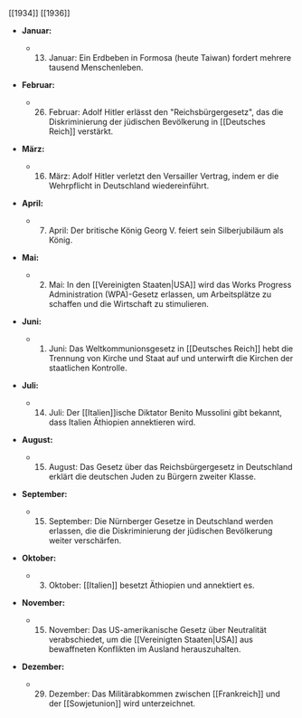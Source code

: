 [[1934]]
[[1936]]

- **Januar:**
    
    - 13. Januar: Ein Erdbeben in Formosa (heute Taiwan) fordert mehrere tausend Menschenleben.
- **Februar:**
    
    - 26. Februar: Adolf Hitler erlässt den "Reichsbürgergesetz", das die Diskriminierung der jüdischen Bevölkerung in [[Deutsches Reich]] verstärkt.
- **März:**
    
    - 16. März: Adolf Hitler verletzt den Versailler Vertrag, indem er die Wehrpflicht in Deutschland wiedereinführt.
- **April:**
    
    - 7. April: Der britische König Georg V. feiert sein Silberjubiläum als König.
- **Mai:**
    
    - 2. Mai: In den [[Vereinigten Staaten|USA]] wird das Works Progress Administration (WPA)-Gesetz erlassen, um Arbeitsplätze zu schaffen und die Wirtschaft zu stimulieren.
- **Juni:**
    
    - 1. Juni: Das Weltkommunionsgesetz in [[Deutsches Reich]] hebt die Trennung von Kirche und Staat auf und unterwirft die Kirchen der staatlichen Kontrolle.
- **Juli:**
    
    - 14. Juli: Der [[Italien]]ische Diktator Benito Mussolini gibt bekannt, dass Italien Äthiopien annektieren wird.
- **August:**
    
    - 15. August: Das Gesetz über das Reichsbürgergesetz in Deutschland erklärt die deutschen Juden zu Bürgern zweiter Klasse.
- **September:**
    
    - 15. September: Die Nürnberger Gesetze in Deutschland werden erlassen, die die Diskriminierung der jüdischen Bevölkerung weiter verschärfen.
- **Oktober:**
    
    - 3. Oktober: [[Italien]] besetzt Äthiopien und annektiert es.
- **November:**
    
    - 15. November: Das US-amerikanische Gesetz über Neutralität verabschiedet, um die [[Vereinigten Staaten|USA]] aus bewaffneten Konflikten im Ausland herauszuhalten.
- **Dezember:**
    
    - 29. Dezember: Das Militärabkommen zwischen [[Frankreich]] und der [[Sowjetunion]] wird unterzeichnet.
